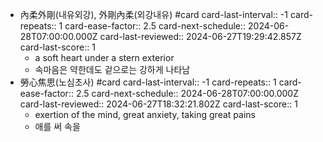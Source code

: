 - 內柔外剛(내유외강), 外剛內柔(외강내유) #card
  card-last-interval:: -1
  card-repeats:: 1
  card-ease-factor:: 2.5
  card-next-schedule:: 2024-06-28T07:00:00.000Z
  card-last-reviewed:: 2024-06-27T19:29:42.857Z
  card-last-score:: 1
	- a soft heart under a stern exterior
	- 속마음은 약한데도 겉으로는 강하게 나타남
- 勞心焦思(노심초사) #card
  card-last-interval:: -1
  card-repeats:: 1
  card-ease-factor:: 2.5
  card-next-schedule:: 2024-06-28T07:00:00.000Z
  card-last-reviewed:: 2024-06-27T18:32:21.802Z
  card-last-score:: 1
	- exertion of the mind, great anxiety, taking great pains
	- 애를 써 속을